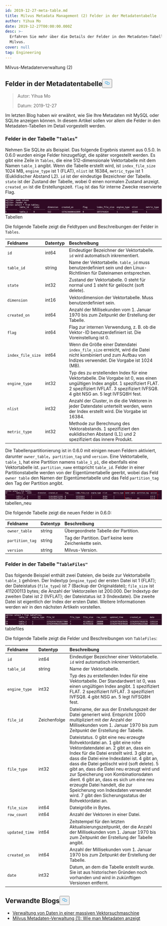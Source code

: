```yaml
---
id: 2019-12-27-meta-table.md
title: Milvus Metadata Management (2) Felder in der Metadatentabelle
author: Yihua Mo
date: 2019-12-27T00:00:00.000Z
desc: >-
  Erfahren Sie mehr über die Details der Felder in den Metadaten-Tabellen in
  Milvus.
cover: null
tag: Engineering
---
```

<custom-h1>Milvus-Metadatenverwaltung (2)</custom-h1><h2 id="Fields-in-the-Metadata-Table" class="common-anchor-header">Felder in der Metadatentabelle<button data-href="#Fields-in-the-Metadata-Table" class="anchor-icon" translate="no">
      <svg translate="no"
        aria-hidden="true"
        focusable="false"
        height="20"
        version="1.1"
        viewBox="0 0 16 16"
        width="16"
      >
        <path
          fill="#0092E4"
          fill-rule="evenodd"
          d="M4 9h1v1H4c-1.5 0-3-1.69-3-3.5S2.55 3 4 3h4c1.45 0 3 1.69 3 3.5 0 1.41-.91 2.72-2 3.25V8.59c.58-.45 1-1.27 1-2.09C10 5.22 8.98 4 8 4H4c-.98 0-2 1.22-2 2.5S3 9 4 9zm9-3h-1v1h1c1 0 2 1.22 2 2.5S13.98 12 13 12H9c-.98 0-2-1.22-2-2.5 0-.83.42-1.64 1-2.09V6.25c-1.09.53-2 1.84-2 3.25C6 11.31 7.55 13 9 13h4c1.45 0 3-1.69 3-3.5S14.5 6 13 6z"
        ></path>
      </svg>
    </button></h2><blockquote>
<p>Autor: Yihua Mo</p>
<p>Datum: 2019-12-27</p>
</blockquote>
<p>Im letzten Blog haben wir erwähnt, wie Sie Ihre Metadaten mit MySQL oder SQLite anzeigen können. In diesem Artikel sollen vor allem die Felder in den Metadaten-Tabellen im Detail vorgestellt werden.</p>
<h3 id="Fields-in-the-Tables-table" class="common-anchor-header">Felder in der Tabelle &quot;<code translate="no">Tables</code>&quot;</h3><p>Nehmen Sie SQLite als Beispiel. Das folgende Ergebnis stammt aus 0.5.0. In 0.6.0 wurden einige Felder hinzugefügt, die später vorgestellt werden. Es gibt eine Zeile in <code translate="no">Tables</code>, die eine 512-dimensionale Vektortabelle mit dem Namen <code translate="no">table_1</code> angibt. Wenn die Tabelle erstellt wird, ist <code translate="no">index_file_size</code> 1024 MB, <code translate="no">engine_type</code> ist 1 (FLAT), <code translate="no">nlist</code> ist 16384, <code translate="no">metric_type</code> ist 1 (Euklidischer Abstand L2). <code translate="no">id</code> ist der eindeutige Bezeichner der Tabelle. <code translate="no">state</code> ist der Zustand der Tabelle, wobei 0 einen normalen Zustand anzeigt. <code translate="no">created_on</code> ist die Erstellungszeit. <code translate="no">flag</code> ist das für interne Zwecke reservierte Flag.</p>
<p>
  
   <span class="img-wrapper"> <img translate="no" src="https://raw.githubusercontent.com/milvus-io/community/master/blog/assets/metadata/tables.png" alt="tables" class="doc-image" id="tables" />
   </span> <span class="img-wrapper"> <span>Tabellen</span> </span></p>
<p>Die folgende Tabelle zeigt die Feldtypen und Beschreibungen der Felder in <code translate="no">Tables</code>.</p>
<table>
<thead>
<tr><th style="text-align:left">Feldname</th><th style="text-align:left">Datentyp</th><th style="text-align:left">Beschreibung</th></tr>
</thead>
<tbody>
<tr><td style="text-align:left"><code translate="no">id</code></td><td style="text-align:left">int64</td><td style="text-align:left">Eindeutiger Bezeichner der Vektortabelle. <code translate="no">id</code> wird automatisch inkrementiert.</td></tr>
<tr><td style="text-align:left"><code translate="no">table_id</code></td><td style="text-align:left">string</td><td style="text-align:left">Name der Vektortabelle. <code translate="no">table_id</code> muss benutzerdefiniert sein und den Linux-Richtlinien für Dateinamen entsprechen.</td></tr>
<tr><td style="text-align:left"><code translate="no">state</code></td><td style="text-align:left">int32</td><td style="text-align:left">Zustand der Vektortabelle. 0 steht für normal und 1 steht für gelöscht (soft delete).</td></tr>
<tr><td style="text-align:left"><code translate="no">dimension</code></td><td style="text-align:left">int16</td><td style="text-align:left">Vektordimension der Vektortabelle. Muss benutzerdefiniert sein.</td></tr>
<tr><td style="text-align:left"><code translate="no">created_on</code></td><td style="text-align:left">int64</td><td style="text-align:left">Anzahl der Millisekunden vom 1. Januar 1970 bis zum Zeitpunkt der Erstellung der Tabelle.</td></tr>
<tr><td style="text-align:left"><code translate="no">flag</code></td><td style="text-align:left">int64</td><td style="text-align:left">Flag zur internen Verwendung, z. B. ob die Vektor-ID benutzerdefiniert ist. Die Voreinstellung ist 0.</td></tr>
<tr><td style="text-align:left"><code translate="no">index_file_size</code></td><td style="text-align:left">int64</td><td style="text-align:left">Wenn die Größe einer Datendatei <code translate="no">index_file_size</code> erreicht, wird die Datei nicht kombiniert und zum Aufbau von Indizes verwendet. Die Vorgabe ist 1024 (MB).</td></tr>
<tr><td style="text-align:left"><code translate="no">engine_type</code></td><td style="text-align:left">int32</td><td style="text-align:left">Typ des zu erstellenden Index für eine Vektortabelle. Die Vorgabe ist 0, was einen ungültigen Index angibt. 1 spezifiziert FLAT. 2 spezifiziert IVFLAT. 3 spezifiziert IVFSQ8. 4 gibt NSG an. 5 legt IVFSQ8H fest.</td></tr>
<tr><td style="text-align:left"><code translate="no">nlist</code></td><td style="text-align:left">int32</td><td style="text-align:left">Anzahl der Cluster, in die die Vektoren in jeder Datendatei unterteilt werden, wenn der Index erstellt wird. Die Vorgabe ist 16384.</td></tr>
<tr><td style="text-align:left"><code translate="no">metric_type</code></td><td style="text-align:left">int32</td><td style="text-align:left">Methode zur Berechnung des Vektorabstands. 1 spezifiziert den euklidischen Abstand (L1) und 2 spezifiziert das innere Produkt.</td></tr>
</tbody>
</table>
<p>Die Tabellenpartitionierung ist in 0.6.0 mit einigen neuen Feldern aktiviert, darunter <code translate="no">owner_table</code>，<code translate="no">partition_tag</code> und <code translate="no">version</code>. Eine Vektortabelle, <code translate="no">table_1</code>, hat eine Partition namens <code translate="no">table_1_p1</code>, die ebenfalls eine Vektortabelle ist. <code translate="no">partition_name</code> entspricht <code translate="no">table_id</code>. Felder in einer Partitionstabelle werden von der Eigentümertabelle geerbt, wobei das Feld <code translate="no">owner table</code> den Namen der Eigentümertabelle und das Feld <code translate="no">partition_tag</code> den Tag der Partition angibt.</p>
<p>
  
   <span class="img-wrapper"> <img translate="no" src="https://raw.githubusercontent.com/milvus-io/community/master/blog/assets/metadata/tables_new.png" alt="tables_new" class="doc-image" id="tables_new" />
   </span> <span class="img-wrapper"> <span>tabellen_neu</span> </span></p>
<p>Die folgende Tabelle zeigt die neuen Felder in 0.6.0:</p>
<table>
<thead>
<tr><th style="text-align:left">Feldname</th><th style="text-align:left">Datentyp</th><th style="text-align:left">Beschreibung</th></tr>
</thead>
<tbody>
<tr><td style="text-align:left"><code translate="no">owner_table</code></td><td style="text-align:left">string</td><td style="text-align:left">Übergeordnete Tabelle der Partition.</td></tr>
<tr><td style="text-align:left"><code translate="no">partition_tag</code></td><td style="text-align:left">string</td><td style="text-align:left">Tag der Partition. Darf keine leere Zeichenkette sein.</td></tr>
<tr><td style="text-align:left"><code translate="no">version</code></td><td style="text-align:left">string</td><td style="text-align:left">Milvus-Version.</td></tr>
</tbody>
</table>
<h3 id="Fields-in-the-TableFiles-table" class="common-anchor-header">Felder in der Tabelle "<code translate="no">TableFiles&quot;</code> </h3><p>Das folgende Beispiel enthält zwei Dateien, die beide zur Vektortabelle <code translate="no">table_1</code> gehören. Der Indextyp (<code translate="no">engine_type</code>) der ersten Datei ist 1 (FLAT); der Dateistatus (<code translate="no">file_type</code>) ist 7 (Backup der Originaldatei); <code translate="no">file_size</code> ist 411200113 bytes; die Anzahl der Vektorzeilen ist 200.000. Der Indextyp der zweiten Datei ist 2 (IVFLAT); der Dateistatus ist 3 (Indexdatei). Die zweite Datei ist eigentlich der Index der ersten Datei. Weitere Informationen werden wir in den nächsten Artikeln vorstellen.</p>
<p>
  
   <span class="img-wrapper"> <img translate="no" src="https://raw.githubusercontent.com/milvus-io/community/master/blog/assets/metadata/tablefiles.png" alt="tablefiles" class="doc-image" id="tablefiles" />
   </span> <span class="img-wrapper"> <span>tablefiles</span> </span></p>
<p>Die folgende Tabelle zeigt die Felder und Beschreibungen von <code translate="no">TableFiles</code>:</p>
<table>
<thead>
<tr><th style="text-align:left">Feldname</th><th style="text-align:left">Datentyp</th><th style="text-align:left">Beschreibung</th></tr>
</thead>
<tbody>
<tr><td style="text-align:left"><code translate="no">id</code></td><td style="text-align:left">int64</td><td style="text-align:left">Eindeutiger Bezeichner einer Vektortabelle. <code translate="no">id</code> wird automatisch inkrementiert.</td></tr>
<tr><td style="text-align:left"><code translate="no">table_id</code></td><td style="text-align:left">string</td><td style="text-align:left">Name der Vektortabelle.</td></tr>
<tr><td style="text-align:left"><code translate="no">engine_type</code></td><td style="text-align:left">int32</td><td style="text-align:left">Typ des zu erstellenden Index für eine Vektortabelle. Der Standardwert ist 0, was einen ungültigen Index angibt. 1 spezifiziert FLAT. 2 spezifiziert IVFLAT. 3 spezifiziert IVFSQ8. 4 gibt NSG an. 5 legt IVFSQ8H fest.</td></tr>
<tr><td style="text-align:left"><code translate="no">file_id</code></td><td style="text-align:left">Zeichenfolge</td><td style="text-align:left">Dateiname, der aus der Erstellungszeit der Datei generiert wird. Entspricht 1000 multipliziert mit der Anzahl der Millisekunden vom 1. Januar 1970 bis zum Zeitpunkt der Erstellung der Tabelle.</td></tr>
<tr><td style="text-align:left"><code translate="no">file_type</code></td><td style="text-align:left">int32</td><td style="text-align:left">Dateistatus. 0 gibt eine neu erzeugte Rohvektordatei an. 1 gibt eine rohe Vektordatendatei an. 2 gibt an, dass ein Index für die Datei erstellt wird. 3 gibt an, dass die Datei eine Indexdatei ist. 4 gibt an, dass die Datei gelöscht wird (soft delete). 5 gibt an, dass die Datei neu erzeugt wird und zur Speicherung von Kombinationsdaten dient. 6 gibt an, dass es sich um eine neu erzeugte Datei handelt, die zur Speicherung von Indexdaten verwendet wird. 7 gibt den Sicherungsstatus der Rohvektordatei an.</td></tr>
<tr><td style="text-align:left"><code translate="no">file_size</code></td><td style="text-align:left">int64</td><td style="text-align:left">Dateigröße in Bytes.</td></tr>
<tr><td style="text-align:left"><code translate="no">row_count</code></td><td style="text-align:left">int64</td><td style="text-align:left">Anzahl der Vektoren in einer Datei.</td></tr>
<tr><td style="text-align:left"><code translate="no">updated_time</code></td><td style="text-align:left">int64</td><td style="text-align:left">Zeitstempel für den letzten Aktualisierungszeitpunkt, der die Anzahl der Millisekunden vom 1. Januar 1970 bis zum Zeitpunkt der Erstellung der Tabelle angibt.</td></tr>
<tr><td style="text-align:left"><code translate="no">created_on</code></td><td style="text-align:left">int64</td><td style="text-align:left">Anzahl der Millisekunden vom 1. Januar 1970 bis zum Zeitpunkt der Erstellung der Tabelle.</td></tr>
<tr><td style="text-align:left"><code translate="no">date</code></td><td style="text-align:left">int32</td><td style="text-align:left">Datum, an dem die Tabelle erstellt wurde. Sie ist aus historischen Gründen noch vorhanden und wird in zukünftigen Versionen entfernt.</td></tr>
</tbody>
</table>
<h2 id="Related-blogs" class="common-anchor-header">Verwandte Blogs<button data-href="#Related-blogs" class="anchor-icon" translate="no">
      <svg translate="no"
        aria-hidden="true"
        focusable="false"
        height="20"
        version="1.1"
        viewBox="0 0 16 16"
        width="16"
      >
        <path
          fill="#0092E4"
          fill-rule="evenodd"
          d="M4 9h1v1H4c-1.5 0-3-1.69-3-3.5S2.55 3 4 3h4c1.45 0 3 1.69 3 3.5 0 1.41-.91 2.72-2 3.25V8.59c.58-.45 1-1.27 1-2.09C10 5.22 8.98 4 8 4H4c-.98 0-2 1.22-2 2.5S3 9 4 9zm9-3h-1v1h1c1 0 2 1.22 2 2.5S13.98 12 13 12H9c-.98 0-2-1.22-2-2.5 0-.83.42-1.64 1-2.09V6.25c-1.09.53-2 1.84-2 3.25C6 11.31 7.55 13 9 13h4c1.45 0 3-1.69 3-3.5S14.5 6 13 6z"
        ></path>
      </svg>
    </button></h2><ul>
<li><a href="https://medium.com/@milvusio/managing-data-in-massive-scale-vector-search-engine-db2e8941ce2f">Verwaltung von Daten in einer massiven Vektorsuchmaschine</a></li>
<li><a href="https://medium.com/@milvusio/milvus-metadata-management-1-6b9e05c06fb0">Milvus Metadaten-Verwaltung (1): Wie man Metadaten anzeigt</a></li>
</ul>
